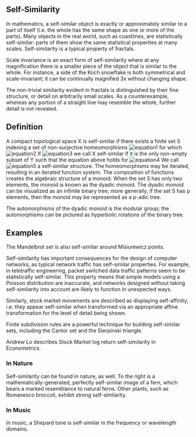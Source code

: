 ## Self-Similarity

In mathematics, a self-similar object is exactly or approximately similar to a
part of itself (i.e. the whole has the same shape as one or more of the parts).
Many objects in the real world, such as coastlines, are statistically self-similar:
parts of them show the same statistical properties at many scales. Self-similarity
is a typical property of fractals.

Scale invariance is an exact form of self-similarity where at any magnification
there is a smaller piece of the object that is similar to the whole. For instance,
a side of the Koch snowflake is both symmetrical and scale-invariant; it can be
continually magnified 3x without changing shape.

The non-trivial similarity evident in fractals is distinguished by their fine
structure, or detail on arbitrarily small scales. As a counterexample, whereas
any portion of a straight line may resemble the whole, further detail is not revealed.

## Definition

A compact topological space X is self-similar if there exists a finite set S indexing
a set of non-surjective homeomorphisms ![equation1](equation1.gif) for which
![equation2](equation2.gif) If ![equation3](equation3.gif) we call X self-similar
if it is the only non-empty subset of Y such that the equation above holds for
![equation4](equation4) We call ![equation5](equation5.gif) a self-similar structure.
The homeomorphisms may be iterated, resulting in an iterated function system.
The composition of functions creates the algebraic structure of a monoid. When
the set S has only two elements, the monoid is known as the dyadic monoid. The
dyadic monoid can be visualized as an infinite binary tree; more generally, if
the set S has p elements, then the monoid may be represented as a p-adic tree.

The automorphisms of the dyadic monoid is the modular group; the automorphisms
can be pictured as hyperbolic rotations of the binary tree.

## Examples

The Mandelbrot set is also self-similar around Misiurewicz points.

Self-similarity has important consequences for the design of computer networks,
as typical network traffic has self-similar properties. For example, in teletraffic
engineering, packet switched data traffic patterns seem to be statistically
self-similar. This property means that simple models using a Poisson distribution
are inaccurate, and networks designed without taking self-similarity into account
are likely to function in unexpected ways.

Similarly, stock market movements are described as displaying self-affinity, i.e.
they appear self-similar when transformed via an appropriate affine transformation
for the level of detail being shown.

Finite subdivision rules are a powerful technique for building self-similar sets,
including the Cantor set and the Sierpinski triangle.

Andrew Lo describes Stock Market log return self-similarity in Econometrics.

### In Nature

Self-similarity can be found in nature, as well. To the right is a
mathematically-generated, perfectly self-similar image of a fern, which bears a
marked resemblance to natural ferns. Other plants, such as Romanesco broccoli,
exhibit strong self-similarity.

### In Music

In music, a Shepard tone is self-similar in the frequency or wavelength domains.
